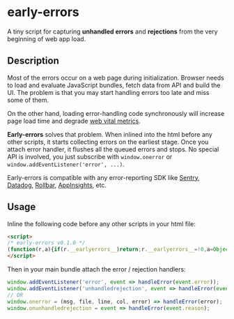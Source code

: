 # early-errors

A tiny script for capturing **unhandled errors** and **rejections** from the very beginning of web app load. 

## Description

Most of the errors occur on a web page during initialization. Browser needs to load and evaluate JavaScript bundles, fetch data from API and build the UI. The problem is that you may start handling errors too late and miss some of them.

On the other hand, loading error-handling code synchronously will increase page load time and degrade [web vital metrics](https://web.dev/articles/vitals#core-web-vitals). 

**Early-errors** solves that problem. When inlined into the html before any other scripts, it starts collecting  errors on the earliest stage. Once you attach error handler, it flushes all the queued errors and stops. No special API is involved, you just subscribe with `window.onerror` or `window.addEventListener('error', ...)`.

Early-errors is compatible with any error-reporting SDK like [Sentry](https://sentry.io), [Datadog](https://www.datadoghq.com/), [Rollbar](https://docs.rollbar.com/docs/browser-js), [AppInsights](https://github.com/microsoft/ApplicationInsights-JS), etc.

## Usage
Inline the following code before any other scripts in your html file:
```html
<script>
/* early-errors v0.1.0 */
(function(r,a){if(r.__earlyerrors__)return;r.__earlyerrors__=!0,a=Object.assign({max:50},a);var c=i("error"),d=i("unhandledrejection"),v=r.addEventListener;r.addEventListener=function(t,e,u){return t==="error"&&c(e),t==="unhandledrejection"&&d(e),v.call(r,t,e,u)};function i(t){var e=[],u=!1,s;r.addEventListener(t,function(n){!u&&e.length<a.max&&e.push(n)});var f="on"+t;r[f]=function(){if(s)return s.apply(r,arguments)},Object.defineProperty(r,f,{get:function(){return s},set:function(n){s=n,l(n)}});function l(n){for(u=!0;e.length;)try{var o=e.shift();t==="error"&&n===s?n(o.message,o.filename,o.lineno,o.colno,o.error):n(o)}catch(h){console.error(h)}}return l}})(window);
</script>
```
Then in your main bundle attach the error / rejection handlers:
```js
window.addEventListener('error', event => handleError(event.error));
window.addEventListener('unhandledrejection', event => handleError(event.reason));
// OR
window.onerror = (msg, file, line, col, error) => handleError(error);
window.onunhandledrejection = event => handleError(event.reason);
``` 
